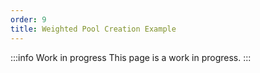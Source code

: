```yaml
---
order: 9
title: Weighted Pool Creation Example
---
```


:::info Work in progress
This page is a work in progress.
:::